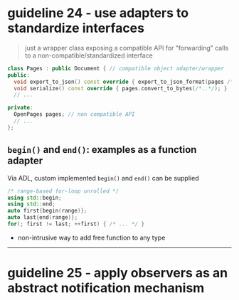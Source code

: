 # guideline 24 - use adapters to standardize interfaces

> just a wrapper class exposing a compatible API for "forwarding" calls to a
> non-compatible/standardized interface

```cpp
class Pages : public Document { // compatible object adapter/wrapper
public:
  void export_to_json() const override { export_to_json_format(pages /*..*/); }
  void serialize() const override { pages.convert_to_bytes(/*..*/); }
  // ...

private:
  OpenPages pages; // non compatible API
  // ...
};
```

## `begin()` and `end()`: examples as a function adapter

Via ADL, custom implemented `begin()` and `end()` can be supplied

```cpp
/* range-based for-loop unrolled */
using std::begin;
using std::end;
auto first{begin(range)};
auto last{end(range)};
for(; first != last; ++first) { /* ... */ }
```

- non-intrusive way to add  free function to any type

---

# guideline 25 - apply observers as an abstract notification mechanism


